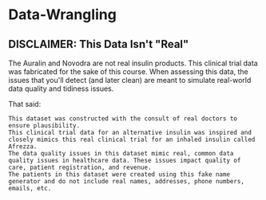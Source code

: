 # Data-Wrangling

## DISCLAIMER: This Data Isn't "Real"

The Auralin and Novodra are not real insulin products. This clinical trial data was fabricated for the sake of this course. When assessing this data, the issues that you'll detect (and later clean) are meant to simulate real-world data quality and tidiness issues.

That said:

    This dataset was constructed with the consult of real doctors to ensure plausibility.
    This clinical trial data for an alternative insulin was inspired and closely mimics this real clinical trial for an inhaled insulin called Afrezza.
    The data quality issues in this dataset mimic real, common data quality issues in healthcare data. These issues impact quality of care, patient registration, and revenue.
    The patients in this dataset were created using this fake name generator and do not include real names, addresses, phone numbers, emails, etc.

